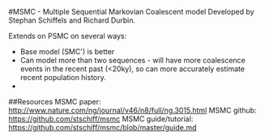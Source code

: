 #MSMC - Multiple Sequential Markovian Coalescent model
Developed by Stephan Schiffels and Richard Durbin.

Extends on PSMC on several ways:
* Base model (SMC') is better 
* Can model more than two sequences - will have more coalescence events in the recent past (<20ky), so can more 
accurately estimate recent population history.
* 


##Resources
MSMC paper: http://www.nature.com/ng/journal/v46/n8/full/ng.3015.html
MSMC github: https://github.com/stschiff/msmc
MSMC guide/tutorial: https://github.com/stschiff/msmc/blob/master/guide.md
